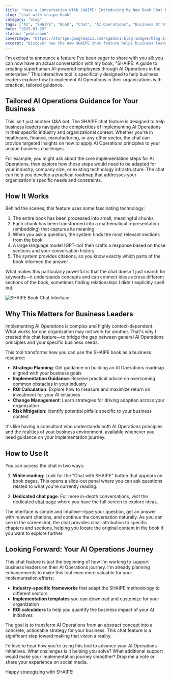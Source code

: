 ```yaml
---
title: "Have a Conversation with SHAIPE: Introducing My New Book Chat Feature"
slug: "chat-with-shaipe-book"
category: "blog"
tags: ["AI", "SHAIPE", "Book", "Chat", "AI Operations", "Business Strategy"]
date: "2025-03-29"
status: "published"
coverImage: "https://storage.googleapis.com/bgadoci-blog-images/blog-images/images/blog-images/blog-post-images/chat-cover.png"
excerpt: "Discover how the new SHAIPE chat feature helps business leaders explore practical AI Operations implementation strategies tailored to their specific organizational needs."
---
```

I'm excited to announce a feature I've been eager to share with you all: you can now have an actual conversation with my book, "SHAIPE: A guide to creating superhuman AI-powered employees through AI Operations in the enterprise." This interactive tool is specifically designed to help business leaders explore how to implement AI Operations in their organizations with practical, tailored guidance.

## Tailored AI Operations Guidance for Your Business

This isn't just another Q&A bot. The SHAIPE chat feature is designed to help business leaders navigate the complexities of implementing AI Operations in their specific industry and organizational context. Whether you're in healthcare, finance, manufacturing, or any other sector, the chat can provide targeted insights on how to apply AI Operations principles to your unique business challenges.

For example, you might ask about the core implementation steps for AI Operations, then explore how those steps would need to be adapted for your industry, company size, or existing technology infrastructure. The chat can help you develop a practical roadmap that addresses your organization's specific needs and constraints.

## How It Works

Behind the scenes, this feature uses some fascinating technology:

1. The entire book has been processed into small, meaningful chunks
2. Each chunk has been transformed into a mathematical representation (embedding) that captures its meaning
3. When you ask a question, the system finds the most relevant sections from the book
4. A large language model (GPT-4o) then crafts a response based on those sections and your conversation history
5. The system provides citations, so you know exactly which parts of the book informed the answer

What makes this particularly powerful is that the chat doesn't just search for keywords—it understands concepts and can connect ideas across different sections of the book, sometimes finding relationships I didn't explicitly spell out.

![SHAIPE Book Chat Interface](https://storage.googleapis.com/bgadoci-blog-images/blog-images/images/blog-images/blog-post-images/chat-interface.png)

## Why This Matters for Business Leaders

Implementing AI Operations is complex and highly context-dependent. What works for one organization may not work for another. That's why I created this chat feature—to bridge the gap between general AI Operations principles and your specific business needs.

This tool transforms how you can use the SHAIPE book as a business resource:

- **Strategic Planning**: Get guidance on building an AI Operations roadmap aligned with your business goals
- **Implementation Guidance**: Receive practical advice on overcoming common obstacles in your industry
- **ROI Calculation**: Explore how to measure and maximize return on investment for your AI initiatives
- **Change Management**: Learn strategies for driving adoption across your organization
- **Risk Mitigation**: Identify potential pitfalls specific to your business context

It's like having a consultant who understands both AI Operations principles and the realities of your business environment, available whenever you need guidance on your implementation journey.

## How to Use It

You can access the chat in two ways:

1. **While reading**: Look for the "Chat with SHAIPE" button that appears on book pages. This opens a slide-out panel where you can ask questions related to what you're currently reading.

2. **Dedicated chat page**: For more in-depth conversations, visit the dedicated [chat page](/book/chat) where you have the full screen to explore ideas.

The interface is simple and intuitive—type your question, get an answer with relevant citations, and continue the conversation naturally. As you can see in the screenshot, the chat provides clear attribution to specific chapters and sections, helping you locate the original content in the book if you want to explore further.

## Looking Forward: Your AI Operations Journey

This chat feature is just the beginning of how I'm working to support business leaders on their AI Operations journey. I'm already planning enhancements to make this tool even more valuable for your implementation efforts:

- **Industry-specific frameworks** that adapt the SHAIPE methodology to different sectors
- **Implementation templates** you can download and customize for your organization
- **ROI calculators** to help you quantify the business impact of your AI initiatives

The goal is to transform AI Operations from an abstract concept into a concrete, actionable strategy for your business. This chat feature is a significant step toward making that vision a reality.

I'd love to hear how you're using this tool to advance your AI Operations initiatives. What challenges is it helping you solve? What additional support would make your implementation journey smoother? Drop me a note or share your experience on social media.

Happy strategizing with SHAIPE!
